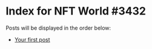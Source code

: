 # Index for NFT World #3432
Posts will be displayed in the order below:

- [Your first post](./001-first.md)

